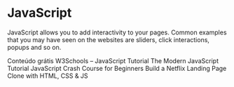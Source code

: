 # JavaScript

JavaScript allows you to add interactivity to your pages. Common examples that you may have seen on the websites are sliders, click interactions, popups and so on.

<ResourceGroupTitle>Conteúdo grátis</ResourceGroupTitle>
<BadgeLink badgeText='Leia' colorScheme="yellow" href='https://www.w3schools.com/js/'>W3Schools – JavaScript Tutorial</BadgeLink>
<BadgeLink badgeText='Leia' colorScheme="yellow" href='https://javascript.info/'>The Modern JavaScript Tutorial</BadgeLink>
<BadgeLink badgeText='Watch' href='https://youtu.be/hdI2bqOjy3c?t=2'>JavaScript Crash Course for Beginners</BadgeLink>
<BadgeLink badgeText='Watch' href='https://youtu.be/P7t13SGytRk?t=22'>Build a Netflix Landing Page Clone with HTML, CSS & JS</BadgeLink>
